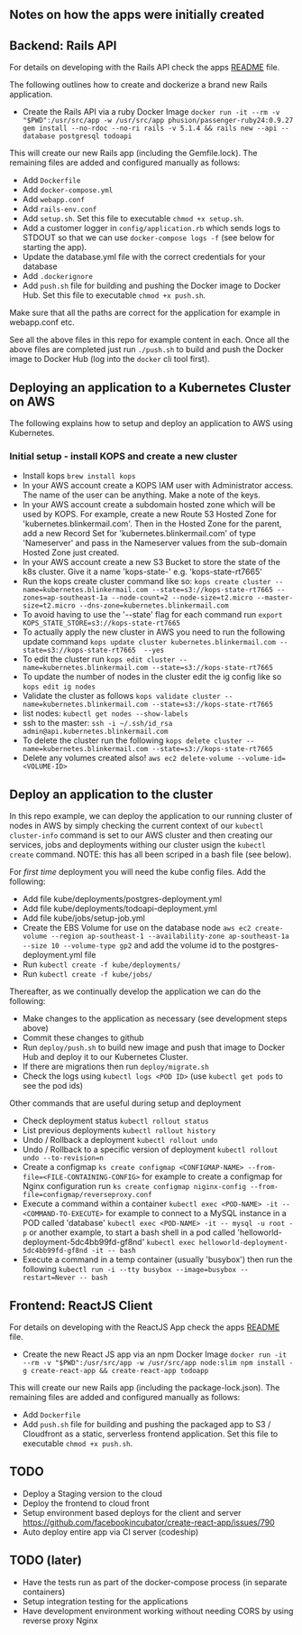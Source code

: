 ## Notes on how the apps were initially created

## Backend: Rails API

For details on developing with the Rails API check the apps [README](todoapi/README.md) file.

The following outlines how to create and dockerize a brand new Rails application.

* Create the Rails API via a ruby Docker Image `docker run -it --rm -v "$PWD":/usr/src/app -w /usr/src/app phusion/passenger-ruby24:0.9.27 gem install --no-rdoc --no-ri rails -v 5.1.4 && rails new --api --database postgresql todoapi`

This will create our new Rails app (including the Gemfile.lock). The remaining files are added and configured manually as follows:

* Add `Dockerfile`
* Add `docker-compose.yml`
* Add `webapp.conf` 
* Add `rails-env.conf`
* Add `setup.sh`. Set this file to executable `chmod +x setup.sh`.
* Add a customer logger in `config/application.rb` which sends logs to STDOUT so that we can use `docker-compose logs -f` (see below for starting the app).
* Update the database.yml file with the correct credentials for your database
* Add `.dockerignore`
* Add `push.sh` file for building and pushing the Docker image to Docker Hub. Set this file to executable `chmod +x push.sh`.

Make sure that all the paths are correct for the application for example in webapp.conf etc.

See all the above files in this repo for example content in each. Once all the above files are completed just run `./push.sh` to build and push the Docker image to Docker Hub (log into the `docker` cli tool first).

## Deploying an application to a Kubernetes Cluster on AWS 

The following explains how to setup and deploy an application to AWS using Kubernetes. 

### Initial setup - install KOPS and create a new cluster

* Install kops `brew install kops`
* In your AWS account create a KOPS IAM user with Administrator access. The name of the user can be anything. Make a note of the keys.
* In your AWS account create a subdomain hosted zone which will be used by KOPS. For example, create a new Route 53 Hosted Zone for 'kubernetes.blinkermail.com'. Then in the Hosted Zone for the parent, add a new Record Set for 'kubernetes.blinkermail.com' of type 'Nameserver' and pass in the Nameserver values from the sub-domain Hosted Zone just created.
* In your AWS account create a new S3 Bucket to store the state of the k8s cluster. Give it a name 'kops-state-<some-unique-id>' e.g. 'kops-state-rt7665'
* Run the kops create cluster command like so: `kops create cluster --name=kubernetes.blinkermail.com --state=s3://kops-state-rt7665 --zones=ap-southeast-1a --node-count=2 --node-size=t2.micro --master-size=t2.micro --dns-zone=kubernetes.blinkermail.com`
* To avoid having to use the '--state' flag for each command run `export KOPS_STATE_STORE=s3://kops-state-rt7665`
* To actually apply the new cluster in AWS you need to run the following update command `kops update cluster kubernetes.blinkermail.com --state=s3://kops-state-rt7665  --yes`
* To edit the cluster run `kops edit cluster --name=kubernetes.blinkermail.com --state=s3://kops-state-rt7665 `
* To update the number of nodes in the cluster edit the ig config like so `kops edit ig nodes`
* Validate the cluster as follows `kops validate cluster --name=kubernetes.blinkermail.com --state=s3://kops-state-rt7665`
* list nodes: `kubectl get nodes --show-labels`
* ssh to the master: `ssh -i ~/.ssh/id_rsa admin@api.kubernetes.blinkermail.com`
* To delete the cluster run the following `kops delete cluster --name=kubernetes.blinkermail.com --state=s3://kops-state-rt7665 `
* Delete any volumes created also! `aws ec2 delete-volume --volume-id=<VOLUME-ID>`

## Deploy an application to the cluster

In this repo example, we can deploy the application to our running cluster of nodes in AWS by simply checking the current context of our `kubectl cluster-info` command is set to our AWS cluster and then creating our services, jobs and deployments withing our cluster usign the `kubectl create` command. NOTE: this has all been scriped in a bash file (see below).

For *first time* deployment you will need the kube config files. Add the following:

* Add file kube/deployments/postgres-deployment.yml
* Add file kube/deployments/todoapi-deployment.yml
* Add file kube/jobs/setup-job.yml
* Create the EBS Volume for use on the database node `aws ec2 create-volume --region ap-southeast-1 --availability-zone ap-southeast-1a --size 10 --volume-type gp2` and add the volume id to the postgres-deployment.yml file
* Run `kubectl create -f kube/deployments/`
* Run `kubectl create -f kube/jobs/`

Thereafter, as we continually develop the application we can do the following:

* Make changes to the application as necessary (see development steps above)
* Commit these changes to github
* Run `deploy/push.sh` to build new image and push that image to Docker Hub and deploy it to our Kubernetes Cluster.
* If there are migrations then run `deploy/migrate.sh`
* Check the logs using  `kubectl logs <POD ID>` (use `kubectl get pods` to see the pod ids)

Other commands that are useful during setup and deployment

* Check deployment status `kubectl rollout status`
* List previous deployments `kubectl rollout history`
* Undo / Rollback a deployment `kubectl rollout undo`
* Undo / Rollback to a specific version of deployment `kubectl rollout undo --to-revision=n`
* Create a configmap `ks create configmap <CONFIGMAP-NAME> --from-file=<FILE-CONTAINING-CONFIG>` for example to create a configmap for Nginx configuration run `ks create configmap niginx-config --from-file=configmap/reverseproxy.conf`
* Execute a command within a container `kubectl exec <POD-NAME> -it -- <COMMAND-TO-EXECUTE>` for example to connect to a MySQL instance in a POD called 'database' `kubectl exec <POD-NAME> -it -- mysql -u root -p` or another example, to start a bash shell in a pod called 'helloworld-deployment-5dc4bb99fd-gf8nd' `kubectl exec helloworld-deployment-5dc4bb99fd-gf8nd -it -- bash`
* Execute a command in a temp container (usually 'busybox') then run the following `kubectl run -i --tty busybox --image=busybox --restart=Never -- bash`

## Frontend: ReactJS Client

For details on developing with the ReactJS App check the apps [README](todoapp/README.md) file.

* Create the new React JS app via an npm Docker Image  `docker run -it --rm -v "$PWD":/usr/src/app -w /usr/src/app node:slim npm install -g create-react-app && create-react-app todoapp`

This will create our new Rails app (including the package-lock.json). The remaining files are added and configured manually as follows:

* Add `Dockerfile`
* Add `push.sh` file for building and pushing the packaged app to S3 / Cloudfront as a static, serverless frontend application. Set this file to executable `chmod +x push.sh`.

## TODO

* Deploy a Staging version to the cloud
* Deploy the frontend to cloud front
* Setup environment based deploys for the client and server https://github.com/facebookincubator/create-react-app/issues/790
* Auto deploy entire app via CI server (codeship)

## TODO (later)

* Have the tests run as part of the docker-compose process (in separate containers)
* Setup integration testing for the applications 
* Have development environment working without needing CORS by using reverse proxy Nginx